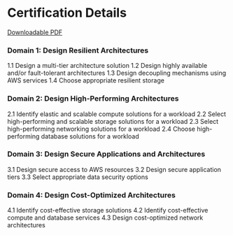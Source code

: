 
# Certification Details

[Downloadable PDF](https://d1.awsstatic.com/training-and-certification/docs-sa-assoc/AWS-Certified-Solutions-Architect-Associate-Exam-Guide_v1.1_2019_08_27_FINAL.pdf)

### Domain 1: Design Resilient Architectures 
1.1 Design a multi-tier architecture solution 
1.2 Design highly available and/or fault-tolerant architectures 
1.3 Design decoupling mechanisms using AWS services 
1.4 Choose appropriate resilient storage 
 
###  Domain 2: Design High-Performing Architectures 
2.1 Identify elastic and scalable compute solutions for a workload 
2.2 Select high-performing and scalable storage solutions for a workload 
2.3 Select high-performing networking solutions for a workload 
2.4 Choose high-performing database solutions for a workload 
 
###  Domain 3: Design Secure Applications and Architectures 
3.1 Design secure access to AWS resources 
3.2 Design secure application tiers 
3.3 Select appropriate data security options 
 
### Domain 4: Design Cost-Optimized Architectures 
4.1 Identify cost-effective storage solutions 
4.2 Identify cost-effective compute and database services 
4.3 Design cost-optimized network architectures 
